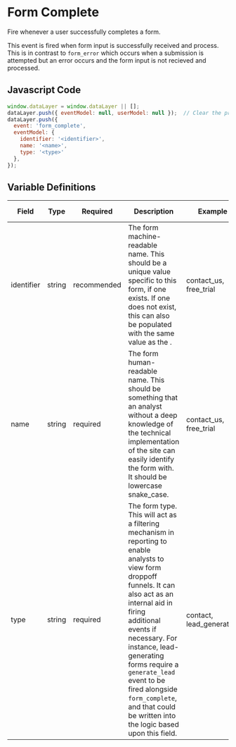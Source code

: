 # Form Complete

Fire whenever a user successfully completes a form. 

This event is fired when form input is successfully received and process. This is in contrast to `form_error` which occurs when a submission is attempted but an error occurs and the form input is not recieved and processed.

## Javascript Code

```js
window.dataLayer = window.dataLayer || [];
dataLayer.push({ eventModel: null, userModel: null });  // Clear the previous eventModel object.
dataLayer.push({
  event: 'form_complete',
  eventModel: {
    identifier: '<identifier>',
    name: '<name>',
    type: '<type>'
  },
});
```

## Variable Definitions

|Field|Type|Required|Description|Example|Pattern|Min Length|Max Length|Minimum|Maximum|Multiple Of|
| --- | --- | --- | --- | --- | --- | --- | --- | --- | --- | --- |
|identifier|string|recommended|The form machine-readable name. This should be a unique value specific to this form, if one exists. If one does not exist, this can also be populated with the same value as the <name>.|contact_us, free_trial|
|name|string|required|The form human-readable name. This should be something that an analyst without a deep knowledge of the technical implementation of the site can easily identify the form with. It should be lowercase snake_case.|contact_us, free_trial|
|type|string|required|The form type. This will act as a filtering mechanism in reporting to enable analysts to view form droppoff funnels. It can also act as an internal aid in firing additional events if necessary. For instance, lead-generating forms require a `generate_lead` event to be fired alongside `form_complete`, and that could be written into the logic based upon this field.|contact, lead_generation|